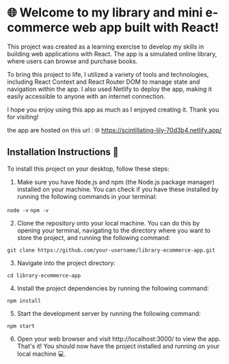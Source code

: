 #  🌐 Welcome to my library and mini e-commerce web app built with React!


This project was created as a learning exercise to develop my skills in building web applications with React. The app is a simulated online library, where users can browse and purchase books.

To bring this project to life, I utilized a variety of tools and technologies, including React Context and React Router DOM to manage state and navigation within the app. I also used Netlify to deploy the app, making it easily accessible to anyone with an internet connection.

I hope you enjoy using this app as much as I enjoyed creating it. Thank you for visiting!

the app are hosted on this url : 🌐 https://scintillating-lily-70d3b4.netlify.app/


## Installation Instructions 💾
To install this project on your desktop, follow these steps:

1. Make sure you have Node.js and npm (the Node.js package manager) installed on your machine. You can check if you have these installed by running the following commands in your terminal:

` node -v `
` npm -v `

2. Clone the repository onto your local machine. You can do this by opening your terminal, navigating to the directory where you want to store the project, and running the following command:

` git clone https://github.com/your-username/library-ecommerce-app.git `

3. Navigate into the project directory:

`cd library-ecommerce-app`

4. Install the project dependencies by running the following command:

`npm install`

5. Start the development server by running the following command:

`npm start`

6. Open your web browser and visit http://localhost:3000/ to view the app.
That's it! You should now have the project installed and running on your local machine 💻.

